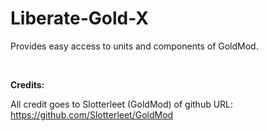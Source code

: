 # Liberate-Gold-X
Provides easy access to units and components of GoldMod.

<br>

**Credits:**

All credit goes to Slotterleet (GoldMod) of github URL:
https://github.com/Slotterleet/GoldMod
